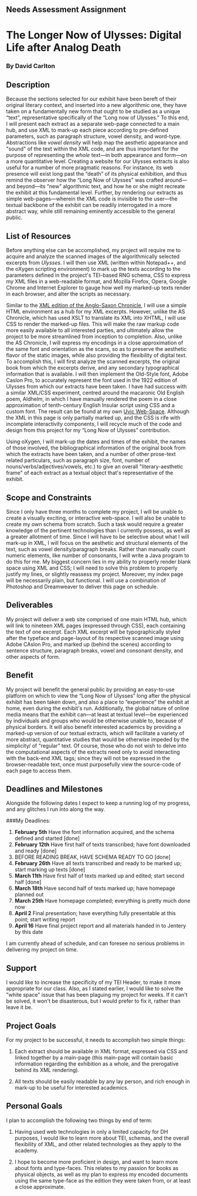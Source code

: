 ## Needs Assessment Assignment

# The Longer Now of Ulysses: Digital Life after Analog Death
### By David Carlton

## Description
Because the sections selected for our exhibit have been bereft of their original literary context, and inserted into a new algorithmic one, they have taken on a fundamentally new form that ought to be studied as a  unique “text”, representative specifically of the “Long now of Ulysses.” To this end, I will present each extract as a separate web-page connected to a main hub, and use XML to mark-up each piece according to pre-defined parameters, such as paragraph structure, vowel density, and word-type. Abstractions like *vowel density* will help map the aesthetic appearance and "sound" of the text within the XML code, and are thus important for the purpose of representing the *whole* text—in both appearance and form—on a more quantitative level. Creating a website for our Ulysses extracts is also useful for a number of more pragmatic reasons. For instance, its web presence will exist long past the “death” of its physical exhibition, and thus remind the observer how the “Long Now of Ulysses” was crafted around—and beyond—its “new” algorithmic text, and how he or she might recreate the exhibit at this fundamental level. Further, by rendering our extracts as simple web-pages—wherein the XML code is invisible to the user—the textual backbone of the exhibit can be readily interrogated in a more abstract way, while still remaining eminently accessible to the general public.  

## List of Resources 
Before anything else can be accomplished, my project will require me to acquire and analyze the scanned images of the algorithmically selected excerpts from *Ulysses*. I will then use XML (written within Notepad++, and the oXygen scripting environment) to mark up the texts according to the parameters defined in the project's TEI-based RNG schema, CSS to express my XML files in a web-readable format, and Mozilla Firefox, Opera, Google Chrome and Internet Explorer to gauge how well my marked-up texts render in each browser, and alter the scripts as necessary.  

Similar to the [XML edition of the Anglo-Saxon Chronicle](http://asc.jebbo.co.uk/), I will use a simple HTML environment as a hub for my XML excerpts. However, unlike the AS Chronicle, which has used XSLT to translate its XML into XHTML, I will use CSS to render the marked-up files. This will make the raw markup code more easily available to all interested parties, and ultimately allow the project to be more streamlined from inception to completion. Also, unlike the AS Chronicle, I will express my encodings in a close approximation of the same font and orientation as the scans, so as to preserve the aesthetic flavor of the static images, while also providing the flexibility of digital text. To accomplish this, I will first analyze the scanned excerpts, the original book from which the excerpts derive, and any secondary typographical information that is available. I will then implement the Old-Style font, Adobe Caslon Pro, to accurately represent the font used in the 1922 edition of Ulysses from which our extracts have been taken. I have had success with a similar XML/CSS experiment, centred around the macaronic Old English poem, Aldhelm, in which I have manually rendered the poem in a close approximation of tenth-century English Insular script using CSS and a custom font. The result can be found at my own [Uvic Web-Space](http://web.uvic.ca/~dcarlton/Aldhelm.xml). Although the XML in this page is only partially marked up, and the CSS is rife with incomplete interactivity components, I will recycle much of the code and design from this project for my “Long Now of Ulysses” contribution.  

Using oXygen, I will mark-up the dates and times of the exhibit, the names of those involved, the bibliographical information of the original book from which the extracts have been taken, and a number of other prose-text related particulars, such as paragraph size, font, number of nouns/verbs/adjectives/vowels, etc.) to give an overall "literary-aesthetic frame" of each extract as a textual object that's representative of the exhibit.  

## Scope and Constraints
Since I only have three months to complete my project, I will be unable to create a visually exciting, or interactive web-space. I will also be unable to create my own schema from scratch. Such a task would require a greater knowledge of the pertinent technologies than I currently possess, as well as a greater allotment of time. Since I will have to be selective about what I will mark-up in XML, I will focus on the aesthetic and structural elements of the text, such as vowel density/paragraph breaks. Rather than manually count numeric elements, like number of consonants, I will write a Java program to do this for me. My biggest concern lies in my ability to properly render blank space using XML and CSS; I will need to solve this problem to properly justify my lines, or slightly reassess my project. Moreover, my index page will be necessarily plain, but functional. I will use a combination of Photoshop and Dreamweaver to deliver this page on schedule.

## Deliverables
My project will deliver a web site comprised of one main HTML hub, which will link to nineteen XML pages (expressed through CSS), each containing the text of one excerpt. Each XML excerpt will be typographically styled after the typeface and page-layout of its respective scanned image using Adobe CAslon Pro, and marked up (behind the scenes) according to sentence structure, paragraph breaks, vowel and consonant density, and other aspects of form. 

## Benefit 
My project will benefit the general public by providing an easy-to-use platform on which to view the “Long Now of Ulysses” long after the physical exhibit has been taken down, and also a place to “experience” the exhibit at home, even during the exhibit's run. Additionally, the global nature of online media means that the exhibit can—at least at textual level—be experienced by individuals and groups who would be otherwise unable to, because of physical borders. It will also benefit interested academics by providing a marked-up version of our textual extracts, which will facilitate a variety of more abstract, quantitative studies that would be otherwise impeded by the simplicity/ of “regular” text. Of course, those who do not wish to delve into the computational aspects of the extracts need only to avoid interacting with the back-end XML tags; since they will not be expressed in the browser-readable text, once must purposefully view the source-code of each page to access them.  

## Deadlines and Milestones
Alongside the following dates I expect to keep a running log of my progress, and any glitches I run into along the way.

###My Deadlines:
1.  __February 5th__ Have the font information acquired, and the schema defined and started [done]
2.  __February 12th__ Have first half of texts transcribed; have font downloaded and ready [done]
3.  BEFORE READING BREAK, HAVE SCHEMA READY TO GO [done]
4. __February 26th__ Have all texts transcribed and ready to be marked up; start marking up texts [done]
5. __March 11th__ Have first half of texts marked up and edited; start second half [done]
6. __March 18th__ Have second half of texts marked up; have homepage planned out 
7. __March 25th__ Have homepage completed; everything is pretty much done now 
8. __April 2__ Final presentation; have everything fully presentable at this point; start writing report 
9. __April 16__ Have final project report and all materials handed in to Jentery by this date  

I am currently ahead of schedule, and can foresee no serious problems in delivering my project on time.

## Support
I would like to increase the specificity of my TEI Header, to make it more appropriate for our class. Also, as I stated earlier, I would like to solve the "white space" issue that has been plaguing my project for weeks. If it can't be solved, it won't be disasterous, but I would prefer to fix it, rather than leave it be.

## Project Goals
For my project to be successful, it needs to accomplish two simple things:

1. Each extract should be available in XML format, expressed via CSS and linked together by a main-page (this main-page will contain basic information regarding the exhibition as a whole, and the prerogative behind its XML rendering). 

2. All texts should be easily readable by any lay person, and rich enough in mark-up to be useful for interested academics.  

## Personal Goals
I plan to accomplish the following two things by end of term:

1. Having used web technologies in only a limited capacity for DH purposes, I would like to learn more about TEI, schemas, and the overall flexibility of XML, and other related technologies as they apply to the academy. 

2. I hope to become more proficient in design, and want to learn more about fonts and type-faces. This relates to my passion for books as physical objects, as well as my plan to express my encoded documents using the same type-face as the edition they were taken from, or at least a close approximate.  
